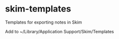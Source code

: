 # skim-templates
Templates for exporting notes in Skim

Add to ~/Library/Application Support/Skim/Templates
